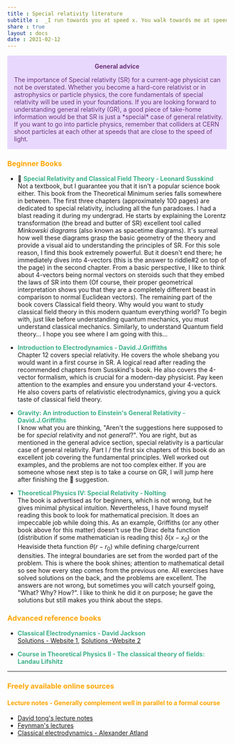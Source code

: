 ```yaml
---
title : Special relativity literature
subtitle :  _I run towards you at speed x. You walk towards me at speed y. Yet, you perceive my speed to be x..., Who am I?_<br> _I look like a vector, transform not-really like a vector, along with magnitude and direction, I also keep track of time..., Who am I?_
share : true
layout : docs
date : 2021-02-12
---
```


<!--
### <span style="color:orange"> General advice </span>
Electrodynamics is notoriously famous for being hard for beginners. It has earned that reputation because most people are not comfortable with the math used to understand the wonderful world of Maxwell's equations (It is like attempting to do Newtonian mechanics without knowing the basic properties of vectors). In a typical first course, your goal will be to understand the meaning of Maxwell's equations. Remember, these equations are motivated by empirical evidence. Why is $\nabla \cdot \vec{B} = 0$ ? Because we have never found a magnetic monopole in nature.  Why is $\nabla \cdot \vec{E}=\frac{\rho}{\epsilon_0}$? Because electric charges/densities produce electric fields.
-->

<div class="warning" style='padding:0.1em; background-color:#E9D8FD; color:#69337A'>
<span>
<p style='margin-top:1em; text-align:center'>
<b>General advice</b></p>
<p style='margin-left:1em;'>
The importance of Special relativity (SR) for a current-age physicist can not be overstated. Whether you become a hard-core relativist or in astrophysics or particle physics, the core fundamentals of special relativity will be used in your foundations.
If you are looking forward to understanding general relativity (GR), a good piece of take-home information would be that SR is just a *special* case of general relativity. If you want to go into particle physics, remember that colliders at CERN shoot particles at each other at speeds that are close to the speed of light.
</p>
<!---<p style='margin-bottom:1em; margin-right:1em; text-align:right; font-family:Georgia'> <b>- Gary Provost</b> <i>(100 Ways to Improve Your Writing, 1985)</i>
</p></span>-->
</div>

### <span style="color:orange">Beginner Books </span>

- :star2: <span style = "color:#3db18b"> **Special Relativity and Classical Field Theory - Leonard Susskind** </span> <br> Not a textbook, but I guarantee you that it isn't a popular science book either. This book from the Theoretical Minimum series falls somewhere in between. The first three chapters (approximately 100 pages) are dedicated to special relativity, including all the fun paradoxes. I had a blast reading it during my undergrad. He starts by explaining the Lorentz transformation (the bread and butter of SR) excellent tool called *Minkowski diagrams* (also known as spacetime diagrams). It's surreal how well these diagrams grasp the basic geometry of the theory and provide a visual aid to understanding the principles of SR. For this sole reason, I find this book extremely powerful. But it doesn't end there; he immediately dives into 4-vectors (this is the answer to riddle#2 on top of the page) in the second chapter. From a basic perspective, I like to think about 4-vectors being normal vectors on steroids such that they embed the laws of SR into them (Of course, their proper geometrical interpretation shows you that they are a completely different beast in comparison to normal Euclidean vectors). The remaining part of the book covers Classical field theory. Why would you want to study classical field theory in this modern quantum everything world? To begin with, just like before understanding quantum mechanics, you must understand classical mechanics. Similarly, to understand Quantum field theory... I hope you see where I am going with this...

- <span style = "color:#3db18b"> **Introduction to Electrodynamics - David.J.Griffiths** </span> <br> Chapter 12 covers special relativity. He covers the whole shebang you would want in a first course in SR. A logical read after reading the recommended chapters from Susskind's book. He also covers the 4-vector formalism, which is crucial for a modern-day physicist. Pay keen attention to the examples and ensure you understand your 4-vectors. He also covers parts of relativistic electrodynamics, giving you a quick taste of classical field theory.  

- <span style = "color:#3db18b"> **Gravity: An introduction to Einstein's General Relativity - David.J.Griffiths** </span> <br> I know what you are thinking, "Aren't the suggestions here supposed to be for _special_ relativity and not _general_?". You are right, but as mentioned in the general advice section, special relativity is a particular case of general relativity. Part I / the first six chapters of this book do an excellent job covering the fundamental principles. Well worked out examples, and the problems are not too complex either. If you are someone whose next step is to take a course on GR, I will jump here after finishing the :star2: suggestion. 

- <span style = "color:#3db18b">**Theoretical Physics IV: Special Relativity - Nolting**  </span> <br> The book is advertised as for beginners, which is not wrong, but he gives minimal physical intuition. Nevertheless, I have found myself reading this book to look for mathematical precision. It does an impeccable job while doing this. As an example, Griffiths (or any other book above for this matter) doesn't use the Dirac delta function (distribution if some mathematician is reading this) $\delta(x-x_0)$ or the Heaviside theta function $\theta(r-r_0)$ while defining charge/current densities. The integral boundaries are set from the worded part of the problem. This is where the book shines; attention to mathematical detail so see how every step comes from the previous one. All exercises have solved solutions on the back, and the problems are excellent. The answers are not wrong, but sometimes you will catch yourself going, "What? Why? How?". I like to think he did it on purpose; he gave the solutions but still makes you think about the steps.

### <span style="color:orange"> Advanced reference books </span>

- <span style = "color:#3db18b"> **Classical Electrodynamics - David Jackson** </span><br>[Solutions - Website 1](http://www-personal.umich.edu/~pran/jackson/), [Solutions -Website 2](http://www-personal.umich.edu/~jbourj/em.htm) <br>


- <span  style = "color:#3db18b"> **Course in Theoretical Physics II - The classical theory of fields: Landau Lifshitz** </span>

<hr>

### <span style="color:orange">Freely available online sources </span>

#### <span style="color:orange">Lecture notes - Generally complement well in parallel to a formal course</span>

- [David tong's lecture notes ](http://www.damtp.cam.ac.uk/user/tong/relativity/seven.pdf)
- [Feynman's lectures](https://www.feynmanlectures.caltech.edu/II_toc.html) 
- [Classical electrodynamics - Alexander Atland](https://klassfeldtheorie.files.wordpress.com/2018/11/main3.pdf)
